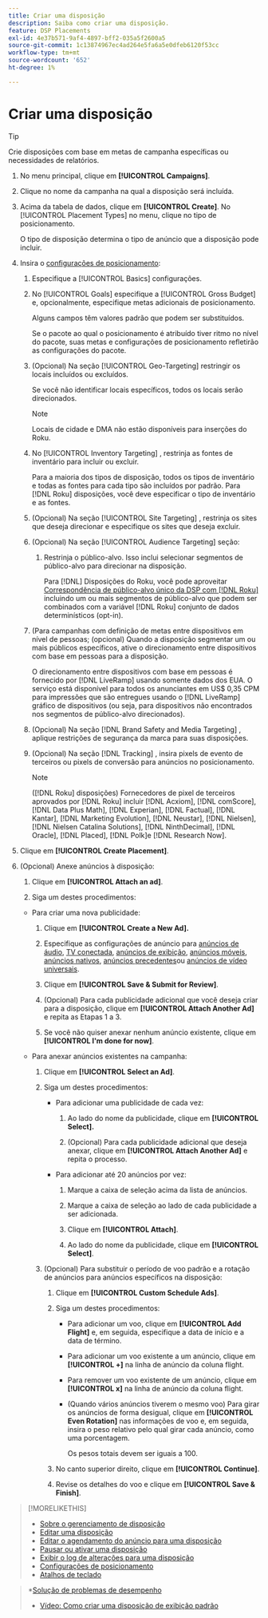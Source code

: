 ```yaml
---
title: Criar uma disposição
description: Saiba como criar uma disposição.
feature: DSP Placements
exl-id: 4e37b571-9af4-4897-bff2-035a5f2600a5
source-git-commit: 1c13874967ec4ad264e5fa6a5e0dfeb6120f53cc
workflow-type: tm+mt
source-wordcount: '652'
ht-degree: 1%

---
```


# Criar uma disposição

>[!TIP]
>
>Crie disposições com base em metas de campanha específicas ou necessidades de relatórios.

1. No menu principal, clique em **[!UICONTROL Campaigns]**.

1. Clique no nome da campanha na qual a disposição será incluída.

1. Acima da tabela de dados, clique em **[!UICONTROL Create]**. No [!UICONTROL Placement Types] no menu, clique no tipo de posicionamento.

   O tipo de disposição determina o tipo de anúncio que a disposição pode incluir.

1. Insira o [configurações de posicionamento](placement-settings.md):

   1. Especifique a [!UICONTROL Basics] configurações.

   1. No [!UICONTROL Goals] especifique a [!UICONTROL Gross Budget] e, opcionalmente, especifique metas adicionais de posicionamento.

      Alguns campos têm valores padrão que podem ser substituídos.

      Se o pacote ao qual o posicionamento é atribuído tiver ritmo no nível do pacote, suas metas e configurações de posicionamento refletirão as configurações do pacote.

   1. (Opcional) Na seção [!UICONTROL Geo-Targeting] restringir os locais incluídos ou excluídos.

      Se você não identificar locais específicos, todos os locais serão direcionados.

      >[!NOTE]
      >
      >Locais de cidade e DMA não estão disponíveis para inserções do Roku.

   1. No [!UICONTROL Inventory Targeting] , restrinja as fontes de inventário para incluir ou excluir.

      Para a maioria dos tipos de disposição, todos os tipos de inventário e todas as fontes para cada tipo são incluídos por padrão. Para [!DNL Roku] disposições, você deve especificar o tipo de inventário e as fontes.

   1. (Opcional) Na seção [!UICONTROL Site Targeting] , restrinja os sites que deseja direcionar e especifique os sites que deseja excluir.

   1. (Opcional) Na seção [!UICONTROL Audience Targeting] seção:

      1. Restrinja o público-alvo. Isso inclui selecionar segmentos de público-alvo para direcionar na disposição.

         Para [!DNL] Disposições do Roku, você pode aproveitar [Correspondência de público-alvo único da DSP com [!DNL Roku]](/help/dsp/inventory/roku-inventory.md) incluindo um ou mais segmentos de público-alvo que podem ser combinados com a variável [!DNL Roku] conjunto de dados determinísticos (opt-in).
   1. (Para campanhas com definição de metas entre dispositivos em nível de pessoas; (opcional) Quando a disposição segmentar um ou mais públicos específicos, ative o direcionamento entre dispositivos com base em pessoas para a disposição.

      O direcionamento entre dispositivos com base em pessoas é fornecido por [!DNL LiveRamp] usando somente dados dos EUA. O serviço está disponível para todos os anunciantes em US$ 0,35 CPM para impressões que são entregues usando o [!DNL LiveRamp] gráfico de dispositivos (ou seja, para dispositivos não encontrados nos segmentos de público-alvo direcionados).

   1. (Opcional) Na seção [!DNL Brand Safety and Media Targeting] , aplique restrições de segurança da marca para suas disposições.

   1. (Opcional) Na seção [!DNL Tracking] , insira pixels de evento de terceiros ou pixels de conversão para anúncios no posicionamento.

      >[!NOTE]
      >
      >([!DNL Roku] disposições) Fornecedores de pixel de terceiros aprovados por [!DNL Roku] incluir [!DNL Acxiom], [!DNL comScore], [!DNL Data Plus Math], [!DNL Experian], [!DNL Factual], [!DNL Kantar], [!DNL Marketing Evolution], [!DNL Neustar], [!DNL Nielsen], [!DNL Nielsen Catalina Solutions], [!DNL NinthDecimal], [!DNL Oracle], [!DNL Placed], [!DNL Polk]e [!DNL Research Now].


1. Clique em **[!UICONTROL Create Placement]**.

1. (Opcional) Anexe anúncios à disposição:

   1. Clique em **[!UICONTROL Attach an ad]**.

   1. Siga um destes procedimentos:
   * Para criar uma nova publicidade:

      1. Clique em **[!UICONTROL Create a New Ad].**

      1. Especifique as configurações de anúncio para [anúncios de áudio](/help/dsp/campaign-management/ads/ad-settings-audio.md), [TV conectada](/help/dsp/campaign-management/ads/ad-settings-connected-tv.md), [anúncios de exibição](/help/dsp/campaign-management/ads/ad-settings-display.md), [anúncios móveis](/help/dsp/campaign-management/ads/ad-settings-mobile.md), [anúncios nativos](/help/dsp/campaign-management/ads/ad-settings-native.md), [anúncios precedentes](/help/dsp/campaign-management/ads/ad-settings-pre-roll.md)ou [anúncios de vídeo universais](/help/dsp/campaign-management/ads/ad-settings-universal-video.md).

      1. Clique em **[!UICONTROL Save & Submit for Review]**.

      1. (Opcional) Para cada publicidade adicional que você deseja criar para a disposição, clique em **[!UICONTROL Attach Another Ad]** e repita as Etapas 1 a 3.

      1. Se você não quiser anexar nenhum anúncio existente, clique em **[!UICONTROL I'm done for now]**.
   * Para anexar anúncios existentes na campanha:

      1. Clique em **[!UICONTROL Select an Ad]**.

      1. Siga um destes procedimentos:

         * Para adicionar uma publicidade de cada vez:

            1. Ao lado do nome da publicidade, clique em **[!UICONTROL Select].**

            1. (Opcional) Para cada publicidade adicional que deseja anexar, clique em **[!UICONTROL Attach Another Ad]** e repita o processo.
         * Para adicionar até 20 anúncios por vez:

            1. Marque a caixa de seleção acima da lista de anúncios.

            1. Marque a caixa de seleção ao lado de cada publicidade a ser adicionada.

            1. Clique em **[!UICONTROL Attach]**.

            1. Ao lado do nome da publicidade, clique em **[!UICONTROL Select]**.
      1. (Opcional) Para substituir o período de voo padrão e a rotação de anúncios para anúncios específicos na disposição:

         1. Clique em **[!UICONTROL Custom Schedule Ads]**.

         1. Siga um destes procedimentos:

            * Para adicionar um voo, clique em **[!UICONTROL Add Flight]** e, em seguida, especifique a data de início e a data de término.

            * Para adicionar um voo existente a um anúncio, clique em **[!UICONTROL +]** na linha de anúncio da coluna flight.

            * Para remover um voo existente de um anúncio, clique em **[!UICONTROL x]** na linha de anúncio da coluna flight.

            * (Quando vários anúncios tiverem o mesmo voo) Para girar os anúncios de forma desigual, clique em **[!UICONTROL Even Rotation]** nas informações de voo e, em seguida, insira o peso relativo pelo qual girar cada anúncio, como uma porcentagem.

               Os pesos totais devem ser iguais a 100.
         1. No canto superior direito, clique em **[!UICONTROL Continue]**.

         1. Revise os detalhes do voo e clique em **[!UICONTROL Save & Finish]**.






>[!MORELIKETHIS]
>
>* [Sobre o gerenciamento de disposição](placement-about.md)
>* [Editar uma disposição](placement-edit.md)
>* [Editar o agendamento do anúncio para uma disposição](placement-edit-ad-schedule.md)
>* [Pausar ou ativar uma disposição](placement-pause-activate.md)
>* [Exibir o log de alterações para uma disposição](placement-change-log.md)
>* [Configurações de posicionamento](placement-settings.md)
>* [Atalhos de teclado](/help/dsp/campaign-management/reports/keyboard-shortcuts.md)

   >*[Solução de problemas de desempenho](/help/dsp/optimization/troubleshooting-performance.md)
>* [Vídeo: Como criar uma disposição de exibição padrão](https://video.tv.adobe.com/v/340454)

